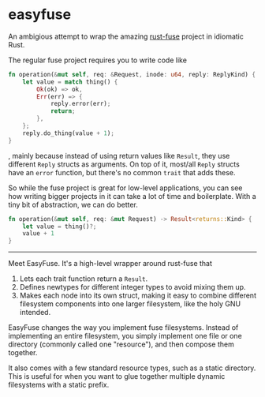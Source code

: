 # easyfuse

An ambigious attempt to wrap the amazing
[rust-fuse](https://github.com/zargony/rust-fuse) project in idiomatic
Rust.

The regular fuse project requires you to write code like

```rust
fn operation(&mut self, req: &Request, inode: u64, reply: ReplyKind) {
    let value = match thing() {
        Ok(ok) => ok,
        Err(err) => {
            reply.error(err);
            return;
        },
    };
    reply.do_thing(value + 1);
}
```

, mainly because instead of using return values like `Result`, they
use different `Reply` structs as arguments. On top of it, most/all
`Reply` structs have an `error` function, but there's no common
`trait` that adds these.

So while the fuse project is great for low-level applications, you can
see how writing bigger projects in it can take a lot of time and
boilerplate. With a tiny bit of abstraction, we can do better.

```rust
fn operation(&mut self, req: &mut Request) -> Result<returns::Kind> {
    let value = thing()?;
    value + 1
}
```

---

Meet EasyFuse. It's a high-level wrapper around rust-fuse that

1. Lets each trait function return a `Result`.
1. Defines newtypes for different integer types to avoid mixing them
   up.
1. Makes each node into its own struct, making it easy to combine
   different filesystem components into one larger filesystem, like
   the holy GNU intended.

EasyFuse changes the way you implement fuse filesystems. Instead of
implementing an entire filesystem, you simply implement one file or
one directory (commonly called one "resource"), and then compose them
together.

It also comes with a few standard resource types, such as a static
directory. This is useful for when you want to glue together multiple
dynamic filesystems with a static prefix.
